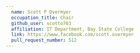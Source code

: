 ```yaml
---
  name: Scott P Overmyer
  occupation_title: Chair
  github_user: scotto703
  affiliation: IT Department, Bay State College
  link: https://www.facebook.com/scott.overmyer
  pull_request_number: 512
---
```

